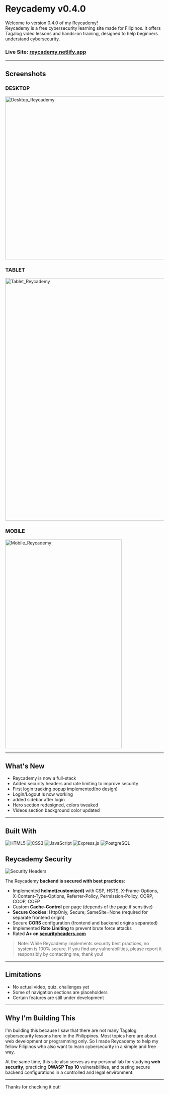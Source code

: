 # Reycademy v0.4.0

Welcome to version 0.4.0 of my Reycademy!  
Reycademy is a free cybersecurity learning site made for Filipinos. It offers Tagalog video lessons and hands-on training, designed to help beginners understand cybersecurity.

### Live Site: [reycademy.netlify.app](https://reycademy.netlify.app/)
---

## Screenshots

### DESKTOP

<img width="1263" height="517" alt="Desktop_Reycademy" src="https://github.com/user-attachments/assets/58f14e65-4ce1-4d3a-b077-0bda502a1baf" />

### TABLET

<img width="763" height="769" alt="Tablet_Reycademy" src="https://github.com/user-attachments/assets/93c2a6f1-9265-4dca-be39-db8116b43218" />

### MOBILE

<img width="370" height="662" alt="Mobile_Reycademy" src="https://github.com/user-attachments/assets/16095bfa-807c-4926-ba67-dd0ba4426aa8" />

---

## What's New

- Reycademy is now a full-stack
- Added security headers and rate limiting to improve security
- First login tracking popup implemented(no design)
- Login/Logout is now working
- added sidebar after login
- Hero section redesigned, colors tweaked
- Videos section background color updated

---

## Built With

![HTML5](https://img.shields.io/badge/HTML5-E34F26?style=for-the-badge&logo=html5&logoColor=white)
![CSS3](https://img.shields.io/badge/CSS3-1572B6?style=for-the-badge&logo=css3&logoColor=white)
![JavaScript](https://img.shields.io/badge/JavaScript-F7DF1E?style=for-the-badge&logo=javascript&logoColor=black)
![Express.js](https://img.shields.io/badge/Express.js-339933?style=for-the-badge&logo=express&logoColor=000000)
![PostgreSQL](https://img.shields.io/badge/PostgreSQL-4169E1?style=for-the-badge&logo=postgresql&logoColor=white)

## Reycademy Security

![Security Headers](https://img.shields.io/badge/Security%20Headers-A%2B-00FF00?style=for-the-badge)

The Reycademy **backend is secured with best practices**:
- Implemented **helmet(customized)** with CSP, HSTS, X-Frame-Options, X-Content-Type-Options, Referrer-Policy, Permission-Policy, CORP, COOP, COEP
- Custom **Cache-Control** per page (depends of the page if sensitive)
- **Secure Cookies**: HttpOnly, Secure; SameSite=None (required for separate frontend origin)
- Secure **CORS** configuration (frontend and backend origins separated)
- Implemented **Rate Limiting** to prevent brute force attacks
- Rated **A+ on [securityheaders.com](https://securityheaders.com/?q=https%3A%2F%2Freycademy.onrender.com)**

> Note: While Reycademy implements security best practices, no system is 100% secure. If you find any vulnerabilities, please report it responsibly by contacting me, thank you!
---

## Limitations

- No actual video, quiz, challenges yet
- Some of navigation sections are placeholders
- Certain features are still under development

---

## Why I'm Building This

I'm building this because I saw that there are not many Tagalog cybersecurity lessons here in the Philippines. Most topics here are about web development or programming only. So I made Reycademy to help my fellow Filipinos who also want to learn cybersecurity in a simple and free way.

At the same time, this site also serves as my personal lab for studying **web security**, practicing **OWASP Top 10** vulnerabilities, and testing secure backend configurations in a controlled and legal environment.  

---

Thanks for checking it out!
